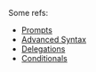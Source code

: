 Some refs:

-  [Prompts](https://docs.ansible.com/ansible/latest/playbook_guide/playbooks_prompts.html)
-  [Advanced Syntax](https://docs.ansible.com/ansible/latest/playbook_guide/playbooks_advanced_syntax.html)
-  [Delegations](https://docs.ansible.com/ansible/latest/playbook_guide/playbooks_delegation.html)
-  [Conditionals](https://docs.ansible.com/ansible/latest/playbook_guide/playbooks_conditionals.html)
